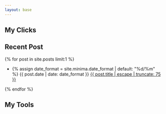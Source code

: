 ```yaml
---
layout: base
---
```

<div class="index">
    <h2>My Clicks</h2>
    <div id="insta-box"></div>
    <h2>Recent Post</h2>
    {% for post in site.posts limit:1 %}
        <ul class="post-list">
            <li>
                {% assign date_format = site.minima.date_format | default: "%d/%m" %}
                <span class="post-meta">{{ post.date | date: date_format }}</span>
                <a class="post-link" href="{{ post.url }}">{{ post.title | escape | truncate: 75 }}</a>
            </li>
        </ul>
    {% endfor %}
    <h2>My Tools</h2>
    <div class="tools">
        <div><i class="fab fa-angular"></i></div>
        <div><i class="fab fa-aws"></i></div>
        <div><i class="fab fa-gulp"></i></div>
        <div><i class="fab fa-css3-alt"></i></div>
        <div><i class="fab fa-html5"></i></div>
        <div><i class="fab fa-js"></i></div>
        <div><i class="fab fa-node"></i></div>
        <div><i class="fab fa-python"></i></div>
        <div><i class="fab fa-react"></i></div>
        <div><i class="fab fa-sass"></i></div>
        <div><i class="fab fa-stack-overflow"></i></div>
        <div><i class="fab fa-y-combinator"></i></div>
    </div>
</div>
